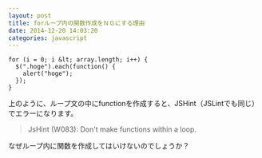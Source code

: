 ```yaml
---
layout: post
title: forループ内の関数作成をＮＧにする理由
date: 2014-12-20 14:03:20
categories: javascript
---
```

```
for (i = 0; i &lt; array.length; i++) {
  $(".hoge").each(function() {
    alert("hoge");
  });
}
```

<p>上のように、ループ文の中にfunctionを作成すると、JSHint（JSLintでも同じ）でエラーになります。</p>

<blockquote>
  <p>JsHint (W083): Don't make functions within a loop.</p>
</blockquote>

<p>なぜループ内に関数を作成してはいけないのでしょうか？</p>
